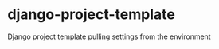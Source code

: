 django-project-template
=======================

Django project template pulling settings from the environment